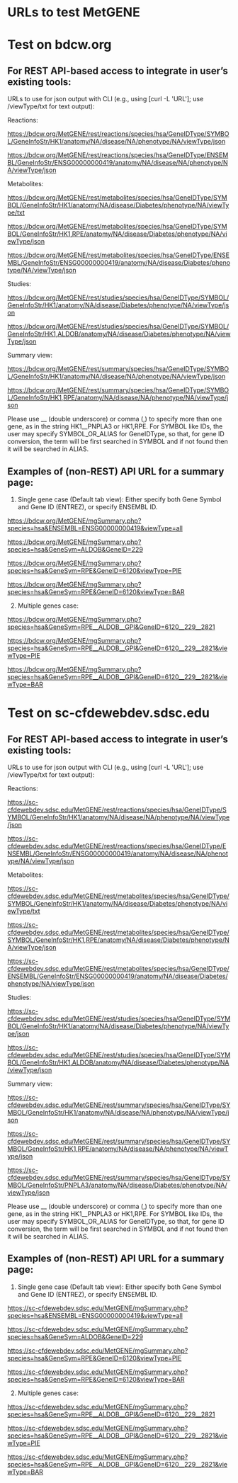 # URLs to test MetGENE

# Test on bdcw.org

## For REST API-based access to integrate in user’s existing tools:

URLs to use for json output with CLI (e.g., using [curl -L 'URL']; use /viewType/txt for text output):

Reactions:

https://bdcw.org/MetGENE/rest/reactions/species/hsa/GeneIDType/SYMBOL/GeneInfoStr/HK1/anatomy/NA/disease/NA/phenotype/NA/viewType/json

https://bdcw.org/MetGENE/rest/reactions/species/hsa/GeneIDType/ENSEMBL/GeneInfoStr/ENSG00000000419/anatomy/NA/disease/NA/phenotype/NA/viewType/json

Metabolites:

https://bdcw.org/MetGENE/rest/metabolites/species/hsa/GeneIDType/SYMBOL/GeneInfoStr/HK1/anatomy/NA/disease/Diabetes/phenotype/NA/viewType/txt

https://bdcw.org/MetGENE/rest/metabolites/species/hsa/GeneIDType/SYMBOL/GeneInfoStr/HK1,RPE/anatomy/NA/disease/Diabetes/phenotype/NA/viewType/json

https://bdcw.org/MetGENE/rest/metabolites/species/hsa/GeneIDType/ENSEMBL/GeneInfoStr/ENSG00000000419/anatomy/NA/disease/Diabetes/phenotype/NA/viewType/json

Studies:

https://bdcw.org/MetGENE/rest/studies/species/hsa/GeneIDType/SYMBOL/GeneInfoStr/HK1/anatomy/NA/disease/Diabetes/phenotype/NA/viewType/json

https://bdcw.org/MetGENE/rest/studies/species/hsa/GeneIDType/SYMBOL/GeneInfoStr/HK1,ALDOB/anatomy/NA/disease/Diabetes/phenotype/NA/viewType/json

Summary view:

https://bdcw.org/MetGENE/rest/summary/species/hsa/GeneIDType/SYMBOL/GeneInfoStr/HK1/anatomy/NA/disease/NA/phenotype/NA/viewType/json

https://bdcw.org/MetGENE/rest/summary/species/hsa/GeneIDType/SYMBOL/GeneInfoStr/HK1,RPE/anatomy/NA/disease/NA/phenotype/NA/viewType/json

Please use __ (double underscore) or comma (,) to specify more than one gene, as in the string HK1__PNPLA3 or HK1,RPE. For SYMBOL like IDs, the user may specify SYMBOL_OR_ALIAS for GeneIDType, so that, for gene ID conversion, the term will be first searched in SYMBOL and if not found then it will be searched in ALIAS.

## Examples of (non-REST) API URL for a summary page:

1. Single gene case (Default tab view): Either specify both Gene Symbol and Gene ID (ENTREZ), or specify ENSEMBL ID.

https://bdcw.org/MetGENE/mgSummary.php?species=hsa&ENSEMBL=ENSG00000000419&viewType=all

https://bdcw.org/MetGENE/mgSummary.php?species=hsa&GeneSym=ALDOB&GeneID=229

https://bdcw.org/MetGENE/mgSummary.php?species=hsa&GeneSym=RPE&GeneID=6120&viewType=PIE

https://bdcw.org/MetGENE/mgSummary.php?species=hsa&GeneSym=RPE&GeneID=6120&viewType=BAR

2. Multiple genes case: 

https://bdcw.org/MetGENE/mgSummary.php?species=hsa&GeneSym=RPE__ALDOB__GPI&GeneID=6120__229__2821

https://bdcw.org/MetGENE/mgSummary.php?species=hsa&GeneSym=RPE__ALDOB__GPI&GeneID=6120__229__2821&viewType=PIE

https://bdcw.org/MetGENE/mgSummary.php?species=hsa&GeneSym=RPE__ALDOB__GPI&GeneID=6120__229__2821&viewType=BAR


# Test on sc-cfdewebdev.sdsc.edu

## For REST API-based access to integrate in user’s existing tools:

URLs to use for json output with CLI (e.g., using [curl -L 'URL']; use /viewType/txt for text output):

Reactions:

https://sc-cfdewebdev.sdsc.edu/MetGENE/rest/reactions/species/hsa/GeneIDType/SYMBOL/GeneInfoStr/HK1/anatomy/NA/disease/NA/phenotype/NA/viewType/json

https://sc-cfdewebdev.sdsc.edu/MetGENE/rest/reactions/species/hsa/GeneIDType/ENSEMBL/GeneInfoStr/ENSG00000000419/anatomy/NA/disease/NA/phenotype/NA/viewType/json

Metabolites:

https://sc-cfdewebdev.sdsc.edu/MetGENE/rest/metabolites/species/hsa/GeneIDType/SYMBOL/GeneInfoStr/HK1/anatomy/NA/disease/Diabetes/phenotype/NA/viewType/txt

https://sc-cfdewebdev.sdsc.edu/MetGENE/rest/metabolites/species/hsa/GeneIDType/SYMBOL/GeneInfoStr/HK1,RPE/anatomy/NA/disease/Diabetes/phenotype/NA/viewType/json

https://sc-cfdewebdev.sdsc.edu/MetGENE/rest/metabolites/species/hsa/GeneIDType/ENSEMBL/GeneInfoStr/ENSG00000000419/anatomy/NA/disease/Diabetes/phenotype/NA/viewType/json

Studies:

https://sc-cfdewebdev.sdsc.edu/MetGENE/rest/studies/species/hsa/GeneIDType/SYMBOL/GeneInfoStr/HK1/anatomy/NA/disease/Diabetes/phenotype/NA/viewType/json

https://sc-cfdewebdev.sdsc.edu/MetGENE/rest/studies/species/hsa/GeneIDType/SYMBOL/GeneInfoStr/HK1,ALDOB/anatomy/NA/disease/Diabetes/phenotype/NA/viewType/json

Summary view:

https://sc-cfdewebdev.sdsc.edu/MetGENE/rest/summary/species/hsa/GeneIDType/SYMBOL/GeneInfoStr/HK1/anatomy/NA/disease/NA/phenotype/NA/viewType/json

https://sc-cfdewebdev.sdsc.edu/MetGENE/rest/summary/species/hsa/GeneIDType/SYMBOL/GeneInfoStr/HK1,RPE/anatomy/NA/disease/NA/phenotype/NA/viewType/json

https://sc-cfdewebdev.sdsc.edu/MetGENE/rest/summary/species/hsa/GeneIDType/SYMBOL/GeneInfoStr/PNPLA3/anatomy/NA/disease/Diabetes/phenotype/NA/viewType/json

Please use __ (double underscore) or comma (,) to specify more than one gene, as in the string HK1__PNPLA3 or HK1,RPE. For SYMBOL like IDs, the user may specify SYMBOL_OR_ALIAS for GeneIDType, so that, for gene ID conversion, the term will be first searched in SYMBOL and if not found then it will be searched in ALIAS.

## Examples of (non-REST) API URL for a summary page:

1. Single gene case (Default tab view): Either specify both Gene Symbol and Gene ID (ENTREZ), or specify ENSEMBL ID.

https://sc-cfdewebdev.sdsc.edu/MetGENE/mgSummary.php?species=hsa&ENSEMBL=ENSG00000000419&viewType=all

https://sc-cfdewebdev.sdsc.edu/MetGENE/mgSummary.php?species=hsa&GeneSym=ALDOB&GeneID=229

https://sc-cfdewebdev.sdsc.edu/MetGENE/mgSummary.php?species=hsa&GeneSym=RPE&GeneID=6120&viewType=PIE

https://sc-cfdewebdev.sdsc.edu/MetGENE/mgSummary.php?species=hsa&GeneSym=RPE&GeneID=6120&viewType=BAR

2. Multiple genes case:

https://sc-cfdewebdev.sdsc.edu/MetGENE/mgSummary.php?species=hsa&GeneSym=RPE__ALDOB__GPI&GeneID=6120__229__2821

https://sc-cfdewebdev.sdsc.edu/MetGENE/mgSummary.php?species=hsa&GeneSym=RPE__ALDOB__GPI&GeneID=6120__229__2821&viewType=PIE

https://sc-cfdewebdev.sdsc.edu/MetGENE/mgSummary.php?species=hsa&GeneSym=RPE__ALDOB__GPI&GeneID=6120__229__2821&viewType=BAR


